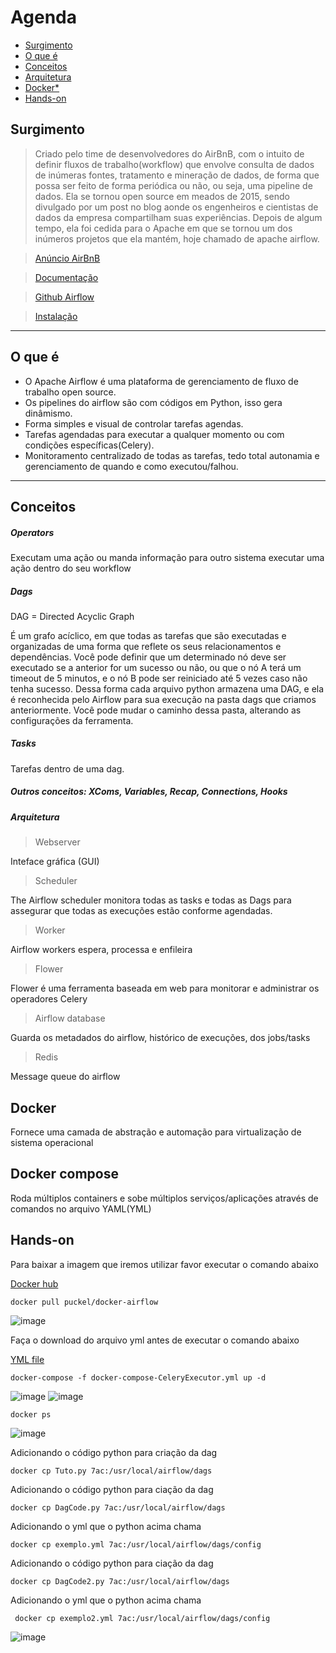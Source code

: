 # Agenda

* [Surgimento](##História)
* [O que é](#o-que-%C3%A9)
* [Conceitos](#Conceitos)
* [Arquitetura](#Arquitetura)
* [Docker*](#Docker)
* [Hands-on](#Hands-on)

## Surgimento
  

> Criado pelo time de desenvolvedores do AirBnB, com o intuito de definir fluxos de trabalho(workflow) que envolve consulta de dados de inúmeras fontes, tratamento e mineração de dados, de forma que possa ser feito de forma periódica ou não, ou seja, uma pipeline de dados. Ela se tornou open source em meados de 2015, sendo divulgado por um post no blog aonde os engenheiros e cientistas de dados da empresa compartilham suas experiências. Depois de algum tempo, ela foi cedida para o Apache em que se tornou um dos inúmeros projetos que ela mantém, hoje chamado de apache airflow.  

>[Anúncio AirBnB](https://medium.com/airbnb-engineering/airflow-a-workflow-management-platform-46318b977fd8)

>[Documentação](https://airflow.apache.org/docs/stable/)

>[Github Airflow](https://github.com/apache/airflow)

>[Instalação](https://github.com/apache/airflow/blob/master/docs/installation.rst)

------

## O que é
* O Apache Airflow é uma plataforma de gerenciamento de fluxo de trabalho open source.
* Os pipelines do airflow são com códigos em Python, isso gera dinâmismo.
* Forma simples e visual de controlar tarefas agendas.
* Tarefas agendadas para executar a qualquer momento ou com condições específicas(Celery).
* Monitoramento centralizado de todas as tarefas, tedo total autonamia e gerenciamento de quando e como executou/falhou.


------

## Conceitos

##### Operators

Executam uma ação ou manda informação para outro sistema executar uma ação dentro do seu workflow

##### Dags
DAG = Directed Acyclic Graph

É um grafo acíclico, em que todas as tarefas que são executadas e organizadas de uma forma que reflete os seus relacionamentos e dependências. Você pode definir que um determinado nó deve ser executado se a anterior for um sucesso ou não, ou que o nó A terá um timeout de 5 minutos, e o nó B pode ser reiniciado até 5 vezes caso não tenha sucesso.
Dessa forma cada arquivo python armazena uma DAG, e ela é reconhecida pelo Airflow para sua execução na pasta dags que criamos anteriormente. Você pode mudar o caminho dessa pasta, alterando as configurações da ferramenta.

##### Tasks
Tarefas dentro de uma dag.

##### Outros conceitos: XComs, Variables, Recap, Connections, Hooks


##### Arquitetura

> Webserver

Inteface gráfica (GUI)

>Scheduler

The Airflow scheduler monitora todas as tasks e todas as Dags para assegurar que todas as execuções estão conforme agendadas.

>Worker

Airflow workers espera, processa e enfileira

>Flower

Flower é uma ferramenta baseada em web para monitorar e administrar os operadores Celery


>Airflow database

Guarda os metadados do airflow, histórico de execuções, dos jobs/tasks

> Redis

Message queue do airflow



## Docker 
Fornece uma camada de abstração e automação para virtualização de sistema operacional

## Docker compose
Roda múltiplos containers e sobe múltiplos serviços/aplicações através de comandos no arquivo YAML(YML)


## Hands-on

Para baixar a imagem que iremos utilizar favor executar o comando abaixo

[Docker hub](https://hub.docker.com/r/puckel/docker-airflow/)


    docker pull puckel/docker-airflow 
   
![image](https://raw.githubusercontent.com/lopesdiego12/Apache-Airflow/master/Pics/dockerpull.png)


Faça o download do arquivo yml antes de executar o comando abaixo

[YML file](https://raw.githubusercontent.com/lopesdiego12/Apache-Airflow/master/docker-compose-CeleryExecutor.yml)

    docker-compose -f docker-compose-CeleryExecutor.yml up -d
    
![image](https://raw.githubusercontent.com/lopesdiego12/Apache-Airflow/master/Pics/dockercompose.png)
![image](https://raw.githubusercontent.com/lopesdiego12/Apache-Airflow/master/Pics/dockercomposedone.png)

    docker ps
![image](https://raw.githubusercontent.com/lopesdiego12/Apache-Airflow/master/Pics/dockerps.png)

Adicionando o código python para criação da dag

    docker cp Tuto.py 7ac:/usr/local/airflow/dags

Adicionando o código python para ciação da dag

    docker cp DagCode.py 7ac:/usr/local/airflow/dags

Adicionando o yml que o python acima chama
    
    docker cp exemplo.yml 7ac:/usr/local/airflow/dags/config

Adicionando o código python para ciação da dag
  
    docker cp DagCode2.py 7ac:/usr/local/airflow/dags
    
Adicionando o yml que o python acima chama
    
     docker cp exemplo2.yml 7ac:/usr/local/airflow/dags/config

![image](https://raw.githubusercontent.com/lopesdiego12/Apache-Airflow/master/Pics/dag_samples.JPG)
